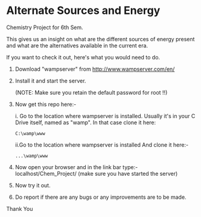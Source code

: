 # Alternate Sources and Energy
Chemistry Project for 6th Sem.

This gives us an insight on what are the different sources of energy present and what are the alternatives available in the current era.

If you want to check it out, here's what you would need to do.

1.  Download "wampserver" from http://www.wampserver.com/en/

2.  Install it and start the server.

    (NOTE: Make sure you retain the default password for root !!)

3.  Now get this repo here:-

    i. Go to the location where wampserver is installed. Usually it's in your C Drive itself, named as "wamp". In that case             clone it here:

        C:\wamp\www

    ii.Go to the location where wampserver is installed And clone it here:-

        ...\wamp\www

4.  Now open your browser and in the link bar type:- localhost/Chem_Project/ (make sure you have started the server)

5.  Now try it out.

6.  Do report if there are any bugs or any improvements are to be made.

Thank You